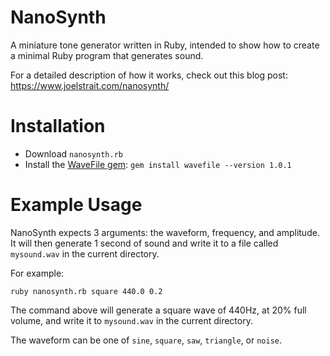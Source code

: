 # NanoSynth

A miniature tone generator written in Ruby, intended to show how to create a minimal Ruby program that generates sound.

For a detailed description of how it works, check out this blog post: <https://www.joelstrait.com/nanosynth/>

# Installation

* Download `nanosynth.rb`
* Install the [WaveFile gem](http://wavefilegem.com): `gem install wavefile --version 1.0.1`

# Example Usage

NanoSynth expects 3 arguments: the waveform, frequency, and amplitude. It will then generate 1 second of sound and write it to a file called `mysound.wav` in the current directory.

For example:

    ruby nanosynth.rb square 440.0 0.2

The command above will generate a square wave of 440Hz, at 20% full volume, and write it to `mysound.wav` in the current directory.

The waveform can be one of `sine`, `square`, `saw`, `triangle`, or `noise`.
